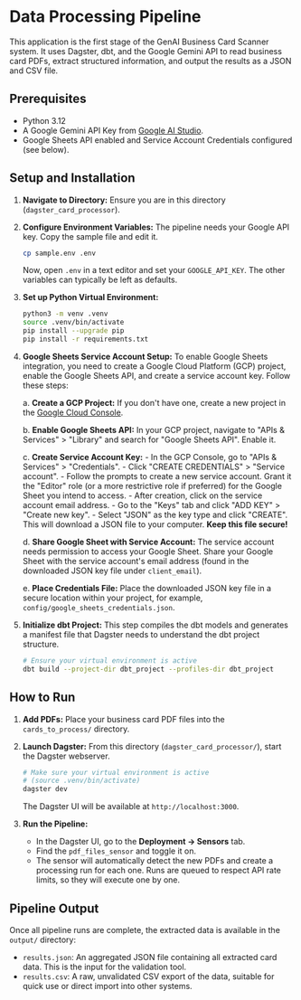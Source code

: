 # Data Processing Pipeline

This application is the first stage of the GenAI Business Card Scanner system. It uses Dagster, dbt, and the Google Gemini API to read business card PDFs, extract structured information, and output the results as a JSON and CSV file.

## Prerequisites

- Python 3.12
- A Google Gemini API Key from [Google AI Studio](https://aistudio.google.com/apikey).
- Google Sheets API enabled and Service Account Credentials configured (see below).

## Setup and Installation

1. **Navigate to Directory:**
    Ensure you are in this directory (`dagster_card_processor`).

2. **Configure Environment Variables:**
    The pipeline needs your Google API key. Copy the sample file and edit it.

    ```bash
    cp sample.env .env
    ```

    Now, open `.env` in a text editor and set your `GOOGLE_API_KEY`. The other variables can typically be left as defaults.

3. **Set up Python Virtual Environment:**

    ```bash
    python3 -m venv .venv
    source .venv/bin/activate
    pip install --upgrade pip
    pip install -r requirements.txt
    ```

4. **Google Sheets Service Account Setup:**
    To enable Google Sheets integration, you need to create a Google Cloud Platform (GCP) project, enable the Google Sheets API, and create a service account key. Follow these steps:

    a. **Create a GCP Project:** If you don't have one, create a new project in the [Google Cloud Console](https://console.cloud.google.com/).

    b. **Enable Google Sheets API:** In your GCP project, navigate to "APIs & Services" > "Library" and search for "Google Sheets API". Enable it.

    c. **Create Service Account Key:**
        - In the GCP Console, go to "APIs & Services" > "Credentials".
        - Click "CREATE CREDENTIALS" > "Service account".
        - Follow the prompts to create a new service account. Grant it the "Editor" role (or a more restrictive role if preferred) for the Google Sheet you intend to access.
        - After creation, click on the service account email address.
        - Go to the "Keys" tab and click "ADD KEY" > "Create new key".
        - Select "JSON" as the key type and click "CREATE". This will download a JSON file to your computer. **Keep this file secure!**

    d. **Share Google Sheet with Service Account:** The service account needs permission to access your Google Sheet. Share your Google Sheet with the service account's email address (found in the downloaded JSON key file under `client_email`).

    e. **Place Credentials File:** Place the downloaded JSON key file in a secure location within your project, for example, `config/google_sheets_credentials.json`.

5. **Initialize dbt Project:**
    This step compiles the dbt models and generates a manifest file that Dagster needs to understand the dbt project structure.

    ```bash
    # Ensure your virtual environment is active
    dbt build --project-dir dbt_project --profiles-dir dbt_project
    ```

## How to Run

1. **Add PDFs:** Place your business card PDF files into the `cards_to_process/` directory.

2. **Launch Dagster:**
    From this directory (`dagster_card_processor/`), start the Dagster webserver.

    ```bash
    # Make sure your virtual environment is active
    # (source .venv/bin/activate)
    dagster dev
    ```

    The Dagster UI will be available at `http://localhost:3000`.

3. **Run the Pipeline:**
    - In the Dagster UI, go to the **Deployment -> Sensors** tab.
    - Find the `pdf_files_sensor` and toggle it on.
    - The sensor will automatically detect the new PDFs and create a processing run for each one. Runs are queued to respect API rate limits, so they will execute one by one.

## Pipeline Output

Once all pipeline runs are complete, the extracted data is available in the `output/` directory:

- `results.json`: An aggregated JSON file containing all extracted card data. This is the input for the validation tool.
- `results.csv`: A raw, unvalidated CSV export of the data, suitable for quick use or direct import into other systems.
